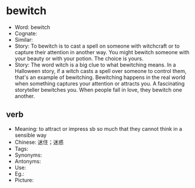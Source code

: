 # bewitch

- Word: bewitch
- Cognate: 
- Similar: 
- Story: To bewitch is to cast a spell on someone with witchcraft or to capture their attention in another way. You might bewitch someone with your beauty or with your potion. The choice is yours.
- Story: The word witch is a big clue to what bewitching means. In a Halloween story, if a witch casts a spell over someone to control them, that's an example of bewitching. Bewitching happens in the real world when something captures your attention or attracts you. A fascinating storyteller bewitches you. When people fall in love, they bewitch one another.

## verb

- Meaning: to attract or impress sb so much that they cannot think in a sensible way
- Chinese: 迷住；迷惑
- Tags: 
- Synonyms: 
- Antonyms: 
- Use: 
- Eg.: 
- Picture: 

